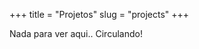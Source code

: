 +++
title = "Projetos"
slug = "projects"
+++

<!-- ![University of Illinois Urbana-Champaign](./images/uiuc.jpg) -->
Nada para ver aqui.. Circulando!
